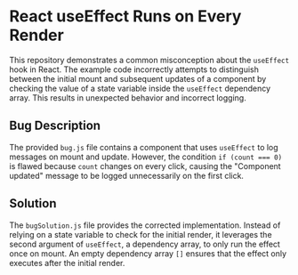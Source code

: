 # React useEffect Runs on Every Render

This repository demonstrates a common misconception about the `useEffect` hook in React.  The example code incorrectly attempts to distinguish between the initial mount and subsequent updates of a component by checking the value of a state variable inside the `useEffect` dependency array. This results in unexpected behavior and incorrect logging.

## Bug Description
The provided `bug.js` file contains a component that uses `useEffect` to log messages on mount and update. However, the condition `if (count === 0)` is flawed because `count` changes on every click, causing the "Component updated" message to be logged unnecessarily on the first click.

## Solution
The `bugSolution.js` file provides the corrected implementation.  Instead of relying on a state variable to check for the initial render, it leverages the second argument of `useEffect`, a dependency array, to only run the effect once on mount.  An empty dependency array `[]` ensures that the effect only executes after the initial render.